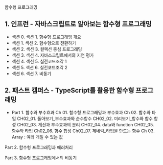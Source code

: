 함수형 프로그래밍

## 1. 인프런 - 자바스크립트로 알아보는 함수형 프로그래밍

- 섹션 0. 섹션 1. 함수형 프로그래밍 개요
- 섹션 1. 섹션 2. 함수형으로 전환하기
- 섹션 2. 섹션 3. 컬렉션 중심 프로그래밍
- 섹션 3. 섹션 4. 자바스크립트에서의 지연 평가
- 섹션 4. 섹션 5. 실전코드조각 1
- 섹션 5. 섹션 6. 실전코드조각 2
- 섹션 6. 섹션 7. 비동기
## 2. 패스트 캠퍼스 - TypeScript를 활용한 함수형 프로그래밍

- Part 1. 함수와 부수효과
    Ch 01. 함수형 프로그래밍과 부수효과
    Ch 02. 함수와 타입
    CH02_01. 돌아보기_부수효과와 순수함수
    CH02_02. 미리보기_함수와 함수 합성
    CH02_03. 계산과 부수효과의 분리
    CH02_04. data와 function
    CH02_05. 함수와 타입
    Ch02_06. 함수 합성
    Ch02_07. 제네릭_타입을 만드는 함수
    Ch 03. Array : 여러 개일 수 있는 값

Part 2. 함수형 프로그래밍과 에러처리

Part 3. 함수형 프로그래밍에서의 비동기

